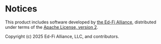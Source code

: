 # Notices

This product includes software developed by [the Ed-Fi Alliance](https://www.ed-fi.org),
distributed under terms of the [Apache License, version 2](./LICENSE).

Copyright (c) 2025 Ed-Fi Alliance, LLC, and contributors.
